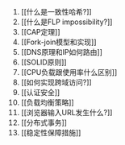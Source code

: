1. [[什么是一致性哈希?]]
2. [[什么是FLP impossibility?]]
3. [[CAP定理]]
4. [[Fork-join模型和实现]]
5. [[DNS原理和IP如何路由]]
6. [[SOLID原则]]
7. [[CPU负载跟使用率什么区别]]
8. [[如何实现跨域访问?]]
9. [[认证安全]]
10. [[负载均衡策略]]
11. [[浏览器输入URL发生什么?]]
12. [[分布式事务]]
13. [[稳定性保障措施]]